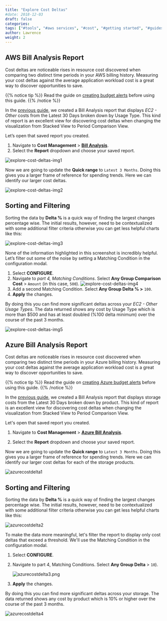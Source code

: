 ```yaml
---
title: "Explore Cost Deltas"
#date: 2018-12-03
draft: false
categories:
tags: ["#tools", "#aws services", "#cost", "#getting started", "#guides", "#azure"]
author: Lawrence
weight: 2
---
```


## AWS Bill Analysis Report

Cost deltas are noticeable rises in resource cost discovered when comparing two distinct time periods in your AWS billing history. Measuring your cost deltas against the average application workload cost is a great way to discover opportunities to save.

{{% notice tip %}}
Read the guide on [creating budget alerts](/billing-analysis/ba-guides/how-to-create-monthly-cost-reports) before using this guide.
{{% /notice %}}

In the [previous guide][1], we created a Bill Analysis report that displays _EC2 - Other_ costs from the Latest 30 Days broken down by Usage Type. This kind of report is an excellent view for discovering cost deltas when changing the visualization from Stacked View to Period Comparison View.

Let’s open that saved report you created.

1. Navigate to **Cost Management** > [**Bill Analysis**](https://us.cloudwisdom.virtana.com/#/reports/awscostall/latest).
2. Select the **Report** dropdown and choose your saved report.

![explore-cost-deltas-img1](/images/how-to-explore-cost-deltas/explore-cost-deltas-img1.png)

Now we are going to update the **Quick range** to `Latest 3 Months`. Doing this gives you a larger frame of reference for spending trends. Here we can identify our larger cost deltas.

![explore-cost-deltas-img2](/images/how-to-explore-cost-deltas/explore-cost-deltas-img2.png)

## Sorting and Filtering

Sorting the data by **Delta %** is a quick way of finding the largest changes percentage wise. The initial results, however, need to be contextualized with some additional filter criteria otherwise you can get less helpful charts like this:

![explore-cost-deltas-img3](/images/how-to-explore-cost-deltas/explore-cost-deltas-img3.png)

None of the information highlighted in this screenshot is incredibly helpful. Let’s filter out some of the noise by setting a Matching Condition in the configuration modal.



1. Select **CONFIGURE**.
2. Navigate to _part 4, Matching Conditions_. Select **Any Group Comparison Cost**  > `Amount` (in this case, `500`).
![explore-cost-deltas-img4](/images/how-to-explore-cost-deltas/explore-cost-deltas-img4.png)
3. Add a second Matching Condition. Select **Any Group Delta % >** `100`.
4. **Apply** the changes.

By doing this you can find more significant deltas across your _EC2 - Other Usage Types_. The data returned shows any cost by Usage Type which is more than $500 and has at least doubled (%100 delta minimum) over the course of the past 3 months.

![explore-cost-deltas-img5](/images/how-to-explore-cost-deltas/explore-cost-deltas-img5.png)

[1]: /billing-analysis/ba-guides/how-to-create-budget-alerts/

## Azure Bill Analysis Report

Cost deltas are noticeable rises in resource cost discovered when comparing two distinct time periods in your Azure billing history. Measuring your cost deltas against the average application workload cost is a great way to discover opportunities to save.

{{% notice tip %}} Read the guide on [creating Azure budget alerts](billing-analysis/ba-guides/how-to-explore-cost-deltas/#azure-bill-analysis-report) before using this guide.
{{% /notice %}}

In the [previous guide](billing-analysis/ba-guides/how-to-create-budget-alerts/), we created a Bill Analysis report that displays storage costs from the Latest 30 Days broken down by product. This kind of report is an excellent view for discovering cost deltas when changing the visualization from Stacked View to Period Comparison View.

Let's open that saved report you created.

1.  Navigate to **Cost Management** \> [**Azure Bill Analysis**](https://us.cloudwisdom.virtana.com/#/reports/azure-bill).

2.  Select the **Report** dropdown and choose your saved report.

Now we are going to update the **Quick range** to `Latest 3 Months`. Doing this gives you a larger frame of reference for spending trends. Here we can identify our larger cost deltas for each of the storage products.

![azurecostdelta1](images/how-to-explore-cost-deltas/azurecostdelta1.png)

## Sorting and Filtering

Sorting the data by **Delta %** is a quick way of finding the largest changes percentage wise. The initial results, however, need to be contextualized with some additional filter criteria otherwise you can get less helpful charts like this:

![azurecostdelta2](images/how-to-explore-cost-deltas/azurecostdelta2.png)

To make the data more meaningful, let's filter the report to display only cost deltas that exceed a threshold. We'll use the Matching Condition in the configuration modal.

1.  Select **CONFIGURE**.

2.  Navigate to part 4, Matching Conditions. Select **Any Group Delta** \> `10`).

    ![azurecostdelta3.png](images/how-to-explore-cost-deltas/azurecostdelta3.png)

3.  **Apply** the changes.

By doing this you can find more significant deltas across your storage. The data returned shows any cost by product which is 10% or higher over the course of the past 3 months.

![azurecostdelta4](images/how-to-explore-cost-deltas/azurecostdelta4.png)
